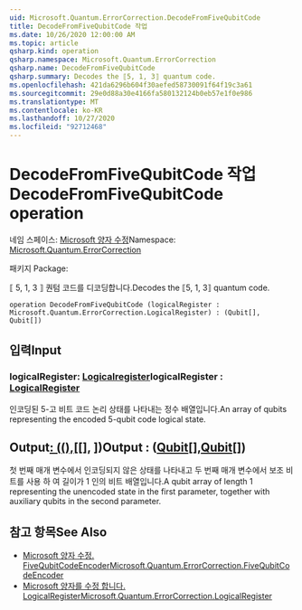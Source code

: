 ```yaml
---
uid: Microsoft.Quantum.ErrorCorrection.DecodeFromFiveQubitCode
title: DecodeFromFiveQubitCode 작업
ms.date: 10/26/2020 12:00:00 AM
ms.topic: article
qsharp.kind: operation
qsharp.namespace: Microsoft.Quantum.ErrorCorrection
qsharp.name: DecodeFromFiveQubitCode
qsharp.summary: Decodes the ⟦5, 1, 3⟧ quantum code.
ms.openlocfilehash: 421da6296b604f30aefed58730091f64f19c3a61
ms.sourcegitcommit: 29e0d88a30e4166fa580132124b0eb57e1f0e986
ms.translationtype: MT
ms.contentlocale: ko-KR
ms.lasthandoff: 10/27/2020
ms.locfileid: "92712468"
---
```

# <a name="decodefromfivequbitcode-operation"></a><span data-ttu-id="fda24-102">DecodeFromFiveQubitCode 작업</span><span class="sxs-lookup"><span data-stu-id="fda24-102">DecodeFromFiveQubitCode operation</span></span>

<span data-ttu-id="fda24-103">네임 스페이스: [Microsoft 양자 수정](xref:Microsoft.Quantum.ErrorCorrection)</span><span class="sxs-lookup"><span data-stu-id="fda24-103">Namespace: [Microsoft.Quantum.ErrorCorrection](xref:Microsoft.Quantum.ErrorCorrection)</span></span>

<span data-ttu-id="fda24-104">패키지 [](https://nuget.org/packages/)</span><span class="sxs-lookup"><span data-stu-id="fda24-104">Package: [](https://nuget.org/packages/)</span></span>


<span data-ttu-id="fda24-105">⟦ 5, 1, 3 ⟧ 퀀텀 코드를 디코딩합니다.</span><span class="sxs-lookup"><span data-stu-id="fda24-105">Decodes the ⟦5, 1, 3⟧ quantum code.</span></span>

```qsharp
operation DecodeFromFiveQubitCode (logicalRegister : Microsoft.Quantum.ErrorCorrection.LogicalRegister) : (Qubit[], Qubit[])
```


## <a name="input"></a><span data-ttu-id="fda24-106">입력</span><span class="sxs-lookup"><span data-stu-id="fda24-106">Input</span></span>

### <a name="logicalregister--logicalregister"></a><span data-ttu-id="fda24-107">logicalRegister: [Logicalregister](xref:Microsoft.Quantum.ErrorCorrection.LogicalRegister)</span><span class="sxs-lookup"><span data-stu-id="fda24-107">logicalRegister : [LogicalRegister](xref:Microsoft.Quantum.ErrorCorrection.LogicalRegister)</span></span>

<span data-ttu-id="fda24-108">인코딩된 5-고 비트 코드 논리 상태를 나타내는 정수 배열입니다.</span><span class="sxs-lookup"><span data-stu-id="fda24-108">An array of qubits representing the encoded 5-qubit code logical state.</span></span>



## <a name="output--qubitqubit"></a><span data-ttu-id="fda24-109">Output[: ((),](xref:microsoft.quantum.lang-ref.qubit)[[], [](xref:microsoft.quantum.lang-ref.qubit)])</span><span class="sxs-lookup"><span data-stu-id="fda24-109">Output : ([Qubit](xref:microsoft.quantum.lang-ref.qubit)[],[Qubit](xref:microsoft.quantum.lang-ref.qubit)[])</span></span>

<span data-ttu-id="fda24-110">첫 번째 매개 변수에서 인코딩되지 않은 상태를 나타내고 두 번째 매개 변수에서 보조 비트를 사용 하 여 길이가 1 인의 비트 배열입니다.</span><span class="sxs-lookup"><span data-stu-id="fda24-110">A qubit array of length 1 representing the unencoded state in the first parameter, together with auxiliary qubits in the second parameter.</span></span>

## <a name="see-also"></a><span data-ttu-id="fda24-111">참고 항목</span><span class="sxs-lookup"><span data-stu-id="fda24-111">See Also</span></span>

- [<span data-ttu-id="fda24-112">Microsoft 양자 수정. FiveQubitCodeEncoder</span><span class="sxs-lookup"><span data-stu-id="fda24-112">Microsoft.Quantum.ErrorCorrection.FiveQubitCodeEncoder</span></span>](xref:Microsoft.Quantum.ErrorCorrection.FiveQubitCodeEncoder)
- [<span data-ttu-id="fda24-113">Microsoft 양자를 수정 합니다. LogicalRegister</span><span class="sxs-lookup"><span data-stu-id="fda24-113">Microsoft.Quantum.ErrorCorrection.LogicalRegister</span></span>](xref:Microsoft.Quantum.ErrorCorrection.LogicalRegister)